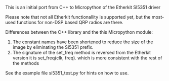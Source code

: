 This is an initial port from C++ to Micropython of the Etherkit SI5351 driver

Please note that not all Etherkit functionallity is supported yet, but the most-used functions for non-DSP based QRP radios are there.

Differences between the C++ library and the this Micropython module:

1. The constant names have been shortened to reduce the size of the image by eliminating the SI5351 prefix.
2. The signature of the set_freq method is reversed from the Etherkit version it is set_freq(clk, freq).
    which is more consistent with the rest of the methods

See the example file si5351_test.py for hints on how to use.

